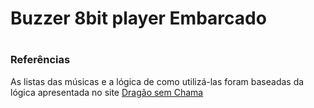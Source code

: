 # Buzzer 8bit player Embarcado

# 
### Referências
As listas das músicas e a lógica de como utilizá-las foram baseadas da lógica apresentada no site [Dragão sem Chama](https://dragaosemchama.com/en/2019/02/songs-for-arduino/)


<!--stackedit_data:
eyJoaXN0b3J5IjpbLTI5MjQyOTk5MywxMjIyNjc3OTYzLDE4MD
Q2NzIxMTEsMTc5MjIxMDQ4MF19
-->